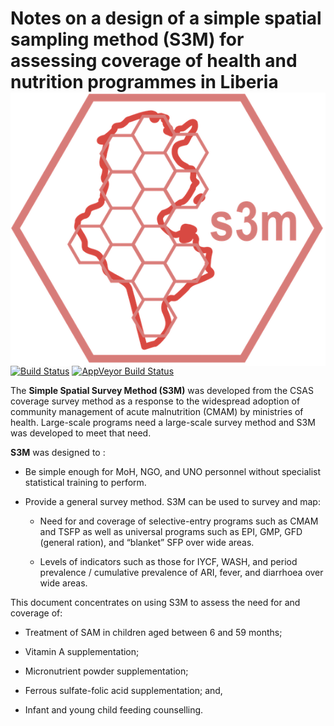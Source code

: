 # Notes on a design of a simple spatial sampling method (S3M) for assessing coverage of health and nutrition programmes in Liberia <img src="figures/s3m_neg.png" align="right" />

[![Build Status](https://travis-ci.org/validmeasures/liberiaS3M.svg?branch=master)](https://travis-ci.org/validmeasures/liberiaS3M)
[![AppVeyor Build Status](https://ci.appveyor.com/api/projects/status/github/validmeasures/liberiaS3M?branch=master&svg=true)](https://ci.appveyor.com/project/validmeasures/liberiaS3M)


The **Simple Spatial Survey Method (S3M)** was developed from the CSAS coverage survey method as a response to the widespread adoption of community management of acute malnutrition (CMAM) by ministries of health. Large-scale programs need a large-scale survey method and S3M was developed to meet that need.

**S3M** was designed to :

* Be simple enough for MoH, NGO, and UNO personnel without specialist statistical training to perform.

* Provide a general survey method. S3M can be used to survey and map:

    * Need for and coverage of selective-entry programs such as CMAM and TSFP as well as universal programs such as EPI, GMP, GFD (general ration), and “blanket” SFP over wide areas.

    * Levels of indicators such as those for IYCF, WASH, and period prevalence / cumulative prevalence of ARI, fever, and diarrhoea over wide areas.

This document concentrates on using S3M to assess the need for and coverage of:

* Treatment of SAM in children aged between 6 and 59 months;

* Vitamin A supplementation;

* Micronutrient powder supplementation;

* Ferrous sulfate-folic acid supplementation; and,

* Infant and young child feeding counselling.
